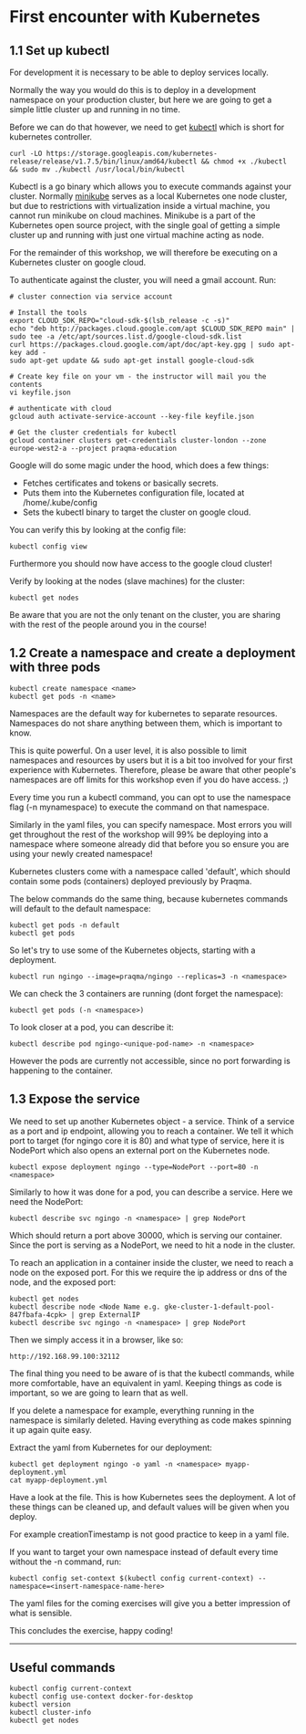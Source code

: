# First encounter with Kubernetes

## 1.1 Set up kubectl

For development it is necessary to be able to deploy services locally.

Normally the way you would do this is to deploy in a development namespace on your production cluster, but here we are going to get a simple little cluster up and running in no time.

Before we can do that however, we need to get [kubectl](https://kubernetes.io/docs/tasks/tools/install-kubectl/) which is short for kubernetes controller.

```
curl -LO https://storage.googleapis.com/kubernetes-release/release/v1.7.5/bin/linux/amd64/kubectl && chmod +x ./kubectl && sudo mv ./kubectl /usr/local/bin/kubectl
```

Kubectl is a go binary which allows you to execute commands against your cluster. Normally [minikube](https://github.com/kubernetes/minikube) serves as a local Kubernetes one node cluster, but due to restrictions with virtualization inside a virtual machine, you cannot run minikube on cloud machines.
Minikube is a part of the Kubernetes open source project, with the single goal of getting a simple cluster up and running with just one virtual machine acting as node.

For the remainder of this workshop, we will therefore be executing on a Kubernetes cluster on google cloud.


To authenticate against the cluster, you will need a gmail account. Run:

```
# cluster connection via service account

# Install the tools
export CLOUD_SDK_REPO="cloud-sdk-$(lsb_release -c -s)"
echo "deb http://packages.cloud.google.com/apt $CLOUD_SDK_REPO main" | sudo tee -a /etc/apt/sources.list.d/google-cloud-sdk.list
curl https://packages.cloud.google.com/apt/doc/apt-key.gpg | sudo apt-key add -
sudo apt-get update && sudo apt-get install google-cloud-sdk

# Create key file on your vm - the instructor will mail you the contents
vi keyfile.json

# authenticate with cloud
gcloud auth activate-service-account --key-file keyfile.json

# Get the cluster credentials for kubectl
gcloud container clusters get-credentials cluster-london --zone europe-west2-a --project praqma-education
```

Google will do some magic under the hood, which does a few things:
- Fetches certificates and tokens or basically secrets.
- Puts them into the Kubernetes configuration file, located at /home/.kube/config
- Sets the kubectl binary to target the cluster on google cloud.

You can verify this by looking at the config file:
```
kubectl config view
```
Furthermore you should now have access to the google cloud cluster!

Verify by looking at the nodes (slave machines) for the cluster:

```
kubectl get nodes
```
Be aware that you are not the only tenant on the cluster, you are sharing with the rest of the people around you in the course!

## 1.2 Create a namespace and create a deployment with three pods

```
kubectl create namespace <name>
kubectl get pods -n <name>
```

Namespaces are the default way for kubernetes to separate resources. Namespaces do not share anything between them, which is important to know.

This is quite powerful. On a user level, it is also possible to limit namespaces and resources by users but it is a bit too involved for your first experience with Kubernetes. Therefore, please be aware that other people's namespaces are off limits for this workshop even if you do have access. ;)

Every time you run a kubectl command, you can opt to use the namespace flag (-n mynamespace) to execute the command on that namespace.

Similarly in the yaml files, you can specify namespace. Most errors you will get throughout the rest of the workshop will 99% be deploying into a namespace where someone already did that before you so ensure you are using your newly created namespace!

Kubernetes clusters come with a namespace called 'default', which should contain some pods (containers) deployed previously by Praqma.

The below commands do the same thing, because kubernetes commands will default to the default namespace:

```
kubectl get pods -n default
kubectl get pods
```

So let's try to use some of the Kubernetes objects, starting with a deployment.

```
kubectl run ngingo --image=praqma/ngingo --replicas=3 -n <namespace>
```

We can check the 3 containers are running (dont forget the namespace):

```
kubectl get pods (-n <namespace>)

```

To look closer at a pod, you can describe it:

```
kubectl describe pod ngingo-<unique-pod-name> -n <namespace>
```
However the pods are currently not accessible, since no port forwarding is happening to the container.

## 1.3 Expose the service

We need to set up another Kubernetes object - a service. Think of a service as a port and ip endpoint, allowing you to reach a container. We tell it which port to target (for ngingo core it is 80) and what type of service, here it is NodePort which also opens an external port on the Kubernetes node.

```
kubectl expose deployment ngingo --type=NodePort --port=80 -n <namespace>
```

Similarly to how it was done for a pod, you can describe a service. Here we need the NodePort:
```
kubectl describe svc ngingo -n <namespace> | grep NodePort
```

Which should return a port above 30000, which is serving our container. Since the port is serving as a NodePort, we need to hit a node in the cluster.

To reach an application in a container inside the cluster, we need to reach a node on the exposed port.
For this we require the ip address or dns of the node, and the exposed port:

```
kubectl get nodes
kubectl describe node <Node Name e.g. gke-cluster-1-default-pool-847fbafa-4cpk> | grep ExternalIP
kubectl describe svc ngingo -n <namespace> | grep NodePort  
```
Then we simply access it in a browser, like so:

```
http://192.168.99.100:32112
```

The final thing you need to be aware of is that the kubectl commands, while more comfortable, have an equivalent in yaml. Keeping things as code is important, so we are going to learn that as well.

If you delete a namespace for example, everything running in the namespace is similarly deleted. Having everything as code makes spinning it up again quite easy.

Extract the yaml from Kubernetes for our deployment:

```
kubectl get deployment ngingo -o yaml -n <namespace> myapp-deployment.yml
cat myapp-deployment.yml
```

Have a look at the file. This is how Kubernetes sees the deployment. A lot of these things can be cleaned up, and default values will be given when you deploy.

For example creationTimestamp is not good practice to keep in a yaml file.

If you want to target your own namespace instead of default every time without the -n command, run:
```
kubectl config set-context $(kubectl config current-context) --namespace=<insert-namespace-name-here>
```

The yaml files for the coming exercises will give you a better impression of what is sensible.

This concludes the exercise, happy coding!

------------------

## Useful commands

    kubectl config current-context
    kubectl config use-context docker-for-desktop
    kubectl version
    kubectl cluster-info
    kubectl get nodes
